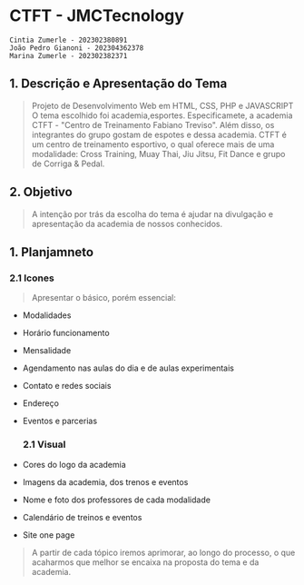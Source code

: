 # CTFT - JMCTecnology

    Cintia Zumerle - 202302380891
    João Pedro Gianoni - 202304362378
    Marina Zumerle - 202302382371

## 1. Descrição e Apresentação do Tema

> Projeto de Desenvolvimento Web em HTML, CSS, PHP e JAVASCRIPT
> O tema escolhido foi academia,esportes. Especificamete, a academia CTFT - "Centro de Treinamento Fabiano Treviso". Além disso, os integrantes do grupo gostam de espotes e dessa academia.
> CTFT é um centro de treinamento esportivo, o qual oferece mais de uma modalidade: Cross Training, Muay Thai, Jiu Jitsu, Fit Dance e grupo de Corriga & Pedal. 
    
## 2. Objetivo

> A intenção por trás da escolha do tema é ajudar na divulgação e apresentação da academia de nossos conhecidos.

## 1. Planjamneto

   ### **2.1 Icones**
> Apresentar o básico, porém essencial:
 - Modalidades
 - Horário funcionamento
 - Mensalidade
 - Agendamento nas aulas do dia e de aulas experimentais
 - Contato e redes sociais
 - Endereço
 - Eventos e parcerias

   ### **2.1 Visual**
  - Cores do logo da academia
  - Imagens da academia, dos trenos e eventos
  - Nome e foto dos professores de cada modalidade
  - Calendário de treinos e eventos
  - Site one page
  > A partir de cada tópico iremos aprimorar, ao longo do processo, o que acaharmos que melhor se encaixa na proposta do tema e da academia.

